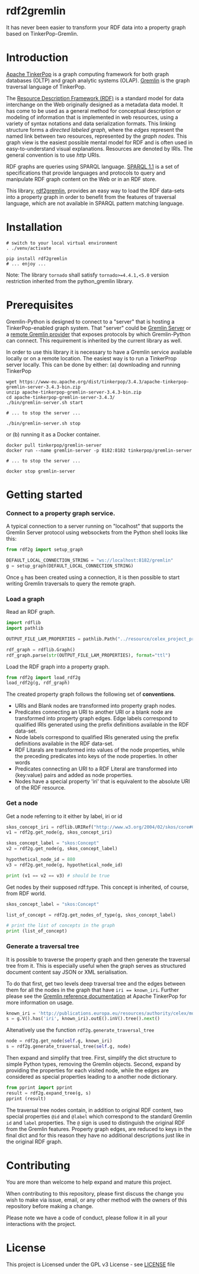 # rdf2gremlin
It has never been easier to transform your RDF data into a property graph based on TinkerPop-Gremlin.

# Introduction
[Apache TinkerPop](<http://tinkerpop.apache.org>) is a graph computing framework for both graph databases (OLTP) and graph analytic systems (OLAP). [Gremlin](<http://tinkerpop.apache.org/gremlin.html>) is the graph traversal language of TinkerPop.

The [Resource Description Framework (RDF)]() is a standard model for data interchange on the Web originally designed as a metadata data model. It has come to be used as a general method for conceptual description or modeling of information that is implemented in web resources, using a variety of syntax notations and data serialization formats. This linking structure forms a *directed labeled graph*, where the *edges* represent the named link between two resources, represented by the *graph nodes*. This graph view is the easiest possible mental model for RDF and is often used in easy-to-understand visual explanations. Resources are denoted by IRIs. The general convention is to use *http* URIs. 

RDF graphs are queries using SPARQL language. [SPARQL 1.1](https://www.w3.org/TR/sparql11-query/) is a set of specifications that provide languages and protocols to query and manipulate RDF graph content on the Web or in an RDF store.    

This library, [rdf2gremlin](https://github.com/costezki/rdf2gremlin), provides an easy way to load the RDF data-sets into a property graph in order to benefit from the features of traversal language, which are not available in SPARQL pattern matching language. 

# Installation

```shell script
# switch to your local virtual environment 
. ./venv/activate

pip install rdf2gremlin
# ... enjoy ...
```

Note: The library `tornado` shall satisfy `tornado>=4.4.1,<5.0` version restriction inherited from the python_gremlin library. 


# Prerequisites

Gremlin-Python is designed to connect to a "server" that is hosting a TinkerPop-enabled graph system. That "server"
could be [Gremlin Server](http://tinkerpop.apache.org/docs/current/reference/#gremlin-server) or a [remote Gremlin provider](http://tinkerpop.apache.org/docs/current/reference/#connecting-rgp) that exposes protocols by which Gremlin-Python can connect. This requirement is inherited by the current library as well. 

In order to use this library it is necessary to have a Gremlin service available locally or on a remote location. The easiest way is to run a TinkerProp server locally. This can be done by either: 
(a) downloading and running TinkerPop 
 ```shell script
wget https://www-eu.apache.org/dist/tinkerpop/3.4.3/apache-tinkerpop-gremlin-server-3.4.3-bin.zip
unzip apache-tinkerpop-gremlin-server-3.4.3-bin.zip
cd apache-tinkerpop-gremlin-server-3.4.3/
./bin/gremlin-server.sh start
 
# ... to stop the server ...

./bin/gremlin-server.sh stop
```
or (b) running it as a Docker container.
```shell script
docker pull tinkerpop/gremlin-server
docker run --name gremlin-server -p 8182:8182 tinkerpop/gremlin-server

# ... to stop the server ...

docker stop gremlin-server
```

# Getting started

### Connect to a property graph service.
A typical connection to a server running on "localhost" that supports the Gremlin Server protocol using websockets from the Python shell looks like this:

```python
from rdf2g import setup_graph

DEFAULT_LOCAL_CONNECTION_STRING = "ws://localhost:8182/gremlin"
g = setup_graph(DEFAULT_LOCAL_CONNECTION_STRING)
```
Once `g` has been created using a connection, it is then possible to start writing Gremlin traversals to query the remote graph. 

### Load a graph

Read an RDF graph.

```python
import rdflib
import pathlib

OUTPUT_FILE_LAM_PROPERTIES = pathlib.Path("../resource/celex_project_properties_v2.ttl").resolve()

rdf_graph = rdflib.Graph()
rdf_graph.parse(str(OUTPUT_FILE_LAM_PROPERTIES), format="ttl")
``` 

Load the RDF graph into a property graph.

```python
from rdf2g import load_rdf2g
load_rdf2g(g, rdf_graph)
```

The created property graph follows the following set of **conventions**.

* URIs and Blank nodes are transformed into property graph nodes.
* Predicates connecting an URI to another URI or a blank node are transformed into property graph edges. Edge labels correspond to qualified IRIs generated using the prefix definitions available in the RDF data-set.
* Node labels correspond to qualified IRIs generated using the prefix definitions available in the RDF data-set.  
* RDF Litarals are transformed into values of the node properties, while the preceding predicates into keys of the node properties. In other words
* Predicates connecting an URI to a RDF Literal are transformed into {key:value} pairs and added as node properties.  
* Nodes have a special property 'iri' that is equivalent to the absolute URI of the RDF resource.
 
### Get a node

Get a node referring to it either by label, iri or id
```python
skos_concept_iri = rdflib.URIRef("http://www.w3.org/2004/02/skos/core#Concept")
v1 = rdf2g.get_node(g, skos_concept_iri)

skos_concept_label = "skos:Concept"
v2 = rdf2g.get_node(g, skos_concept_label)

hypothetical_node_id = 880
v3 = rdf2g.get_node(g, hypothetical_node_id)

print (v1 == v2 == v3) # should be true
```

Get nodes by their supposed rdf:type. This concept is inherited, of course, from RDF world.
```python
skos_concept_label = "skos:Concept"

list_of_concept = rdf2g.get_nodes_of_type(g, skos_concept_label)

# print the list of concepts in the graph
print (list_of_concept)
```
 
### Generate a traversal tree 

It is possible to traverse the property graph and then generate the traversal tree from it. This is especially useful when the graph serves as structured document content say JSON or XML serialisation.      

To do that first, get two levels deep traversal tree and the edges between them for all the nodes in the graph that have `iri == known_iri`. Further please see the [Gremlin reference documentation](http://tinkerpop.apache.org/docs/current/reference/#gremlin-python) at Apache TinkerPop for more information on usage.

```python
known_iri = 'http://publications.europa.eu/resources/authority/celex/md_CODE' 
s = g.V().has('iri', known_iri).outE().inV().tree().next()
```

Altenatively use the function `rdf2g.generate_traversal_tree`

```python
node = rdf2g.get_node(self.g, known_iri)
s = rdf2g.generate_traversal_tree(self.g, node)
```

Then expand and simplify that tree. First, simplify the dict structure to simple Python types, removing the Gremlin objects. Second, expand by providing the properties for each visited node, while the edges are considered as special properties leading to a another node dictionary.

```python
from pprint import pprint
result = rdf2g.expand_tree(g, s)
pprint (result)
```

The traversal tree nodes contain, in addition to original RDF content, two special properties `@id` and `@label` which correspond to the standard Gremlin `id` and `label` properties. The `@` sign is used to distinguish the original RDF from the Gremlin features. Property graph edges, are reduced to keys in the final dict and for this reason they have no additional descriptions just like in the original RDF graph.


# Contributing
You are more than welcome to help expand and mature this project. 

When contributing to this repository, please first discuss the change you wish to make via issue, email, or any other method with the owners of this repository before making a change.

Please note we have a code of conduct, please follow it in all your interactions with the project.

# License

This project is Licensed under the GPL v3 License - see [LICENSE](LICENSE) file
